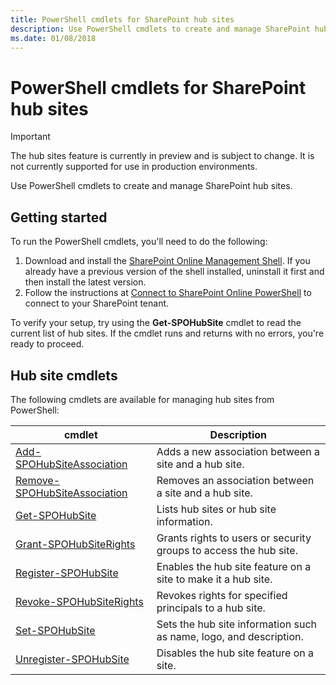 ```yaml
---
title: PowerShell cmdlets for SharePoint hub sites
description: Use PowerShell cmdlets to create and manage SharePoint hub sites.
ms.date: 01/08/2018
---
```


# PowerShell cmdlets for SharePoint hub sites

> [!IMPORTANT]
> The hub sites feature is currently in preview and is subject to change. It is not currently supported for use in production environments.

Use PowerShell cmdlets to create and manage SharePoint hub sites.

## Getting started

To run the PowerShell cmdlets, you'll need to do the following:

1. Download and install the [SharePoint Online Management Shell](https://www.microsoft.com/en-us/download/details.aspx?id=35588). If you already have a previous version of the shell installed, uninstall it first and then install the latest version.
1. Follow the instructions at [Connect to SharePoint Online PowerShell](https://technet.microsoft.com/en-us/library/fp161372.aspx) to connect to your SharePoint tenant.

To verify your setup, try using the **Get-SPOHubSite** cmdlet to read the current list of hub sites. If the cmdlet runs and returns with no errors, you're ready to proceed.

## Hub site cmdlets

The following cmdlets are available for managing hub sites from PowerShell:

|cmdlet|Description|
|------|-----------|
|[Add-SPOHubSiteAssociation](https://docs.microsoft.com/en-us/powershell/module/sharepoint-online/add-spohubsiteassociation)|Adds a new association between a site and a hub site.|
|[Remove-SPOHubSiteAssociation](https://docs.microsoft.com/en-us/powershell/module/sharepoint-online/remove-spohubsiteassociation)|Removes an association between a site and a hub site.|
|[Get-SPOHubSite](https://docs.microsoft.com/en-us/powershell/module/sharepoint-online/get-spohubsite)|Lists hub sites or hub site information.|
|[Grant-SPOHubSiteRights](https://docs.microsoft.com/en-us/powershell/module/sharepoint-online/grant-spohubsiterights)|Grants rights to users or security groups to access the hub site.|
|[Register-SPOHubSite](https://docs.microsoft.com/en-us/powershell/module/sharepoint-online/register-spohubsite)|Enables the hub site feature on a site to make it a hub site.|
|[Revoke-SPOHubSiteRights](https://docs.microsoft.com/en-us/powershell/module/sharepoint-online/revoke-spohubsiterights)|Revokes rights for specified principals to a hub site.|
|[Set-SPOHubSite](https://docs.microsoft.com/en-us/powershell/module/sharepoint-online/set-spohubsite)|Sets the hub site information such as name, logo, and description.|
|[Unregister-SPOHubSite](https://docs.microsoft.com/en-us/powershell/module/sharepoint-online/unregister-spohubsite)|Disables the hub site feature on a site.|
